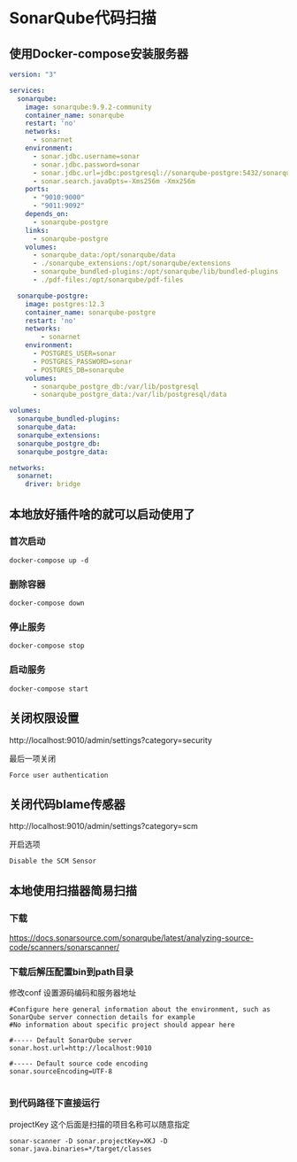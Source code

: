 # SonarQube代码扫描

## 使用Docker-compose安装服务器

```yaml
version: "3"

services:
  sonarqube:
    image: sonarqube:9.9.2-community
    container_name: sonarqube
    restart: 'no'
    networks:
      - sonarnet
    environment:
      - sonar.jdbc.username=sonar
      - sonar.jdbc.password=sonar
      - sonar.jdbc.url=jdbc:postgresql://sonarqube-postgre:5432/sonarqube
      - sonar.search.javaOpts=-Xms256m -Xmx256m
    ports:
      - "9010:9000"
      - "9011:9092"
    depends_on:
      - sonarqube-postgre
    links:
      - sonarqube-postgre
    volumes:
      - sonarqube_data:/opt/sonarqube/data
      - ./sonarqube_extensions:/opt/sonarqube/extensions
      - sonarqube_bundled-plugins:/opt/sonarqube/lib/bundled-plugins
      - ./pdf-files:/opt/sonarqube/pdf-files

  sonarqube-postgre:
    image: postgres:12.3
    container_name: sonarqube-postgre
    restart: 'no'
    networks:
        - sonarnet
    environment:
      - POSTGRES_USER=sonar
      - POSTGRES_PASSWORD=sonar
      - POSTGRES_DB=sonarqube
    volumes:
      - sonarqube_postgre_db:/var/lib/postgresql
      - sonarqube_postgre_data:/var/lib/postgresql/data

volumes:
  sonarqube_bundled-plugins:
  sonarqube_data:
  sonarqube_extensions:
  sonarqube_postgre_db:
  sonarqube_postgre_data:

networks:
  sonarnet:
    driver: bridge
```

## 本地放好插件啥的就可以启动使用了

### 首次启动

```shell
docker-compose up -d
```

### 删除容器

```shell
docker-compose down
```

### 停止服务

```shell
docker-compose stop
```

### 启动服务

```shell
docker-compose start
```
## 关闭权限设置
http://localhost:9010/admin/settings?category=security

最后一项关闭

`Force user authentication`

## 关闭代码blame传感器
http://localhost:9010/admin/settings?category=scm

开启选项

`Disable the SCM Sensor`


## 本地使用扫描器简易扫描

### 下载
https://docs.sonarsource.com/sonarqube/latest/analyzing-source-code/scanners/sonarscanner/

### 下载后解压配置bin到path目录
修改conf 设置源码编码和服务器地址
```text
#Configure here general information about the environment, such as SonarQube server connection details for example
#No information about specific project should appear here

#----- Default SonarQube server
sonar.host.url=http://localhost:9010

#----- Default source code encoding
sonar.sourceEncoding=UTF-8


```
### 到代码路径下直接运行
projectKey 这个后面是扫描的项目名称可以随意指定
```shell
sonar-scanner -D sonar.projectKey=XKJ -D sonar.java.binaries=*/target/classes
```
